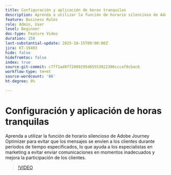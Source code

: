 ```yaml
---
title: Configuración y aplicación de horas tranquilas
description: Aprenda a utilizar la función de horario silencioso de Adobe Journey Optimizer para evitar que los mensajes (SMS, correo electrónico, push, WhatsApp) se envíen a los clientes durante períodos de tiempo especificados, lo que ayuda a los especialistas en marketing a evitar enviar comunicaciones en momentos inadecuados y mejora la participación de los clientes.
feature: Business Rules
role: Admin, User
level: Beginner
doc-type: Feature Video
duration: 158
last-substantial-update: 2025-10-15T00:00:00Z
jira: KT-19403
hide: false
hidefromtoc: false
index: true
source-git-commit: c7ff1ad8ff2069295d65553022306cccaf8cbac6
workflow-type: tm+mt
source-wordcount: '86'
ht-degree: 0%

---
```



# Configuración y aplicación de horas tranquilas

Aprenda a utilizar la función de horario silencioso de Adobe Journey Optimizer para evitar que los mensajes se envíen a los clientes durante períodos de tiempo especificados, lo que ayuda a los especialistas en marketing a evitar enviar comunicaciones en momentos inadecuados y mejora la participación de los clientes.

>[!VIDEO](https://video.tv.adobe.com/v/3475851/?learn=on&enablevpops)
